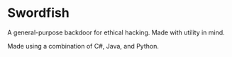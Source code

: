 # Swordfish

A general-purpose backdoor for ethical hacking. Made with utility in mind.

Made using a combination of C#, Java, and Python.
